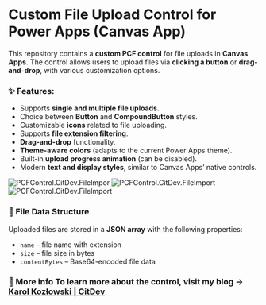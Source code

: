 # Custom File Upload Control for Power Apps (Canvas App)  

This repository contains a **custom PCF control** for file uploads in **Canvas Apps**. The control allows users to upload files via **clicking a button** or **drag-and-drop**, with various customization options.  

### ✨ Features:  
- Supports **single and multiple file uploads**.  
- Choice between **Button** and **CompoundButton** styles.  
- Customizable **icons** related to file uploading.  
- Supports **file extension filtering**.  
- **Drag-and-drop** functionality.  
- **Theme-aware colors** (adapts to the current Power Apps theme).  
- Built-in **upload progress animation** (can be disabled).  
- Modern **text and display styles**, similar to Canvas Apps’ native controls.

![PCFControl.CitDev.FileImpor](https://citdev.pl/blog/wp-content/uploads/2025/02/Untitled-1-320x320.gif)
![PCFControl.CitDev.FileImport](https://citdev.pl/blog/wp-content/uploads/2025/02/animacja.gif)
![PCFControl.CitDev.FileImport](https://citdev.pl/blog/wp-content/uploads/2025/03/2025-03-16_18h39_48.png)

### 📁 File Data Structure  
Uploaded files are stored in a **JSON array** with the following properties:  
- `name` – file name with extension  
- `size` – file size in bytes  
- `contentBytes` – Base64-encoded file data  

### 🔗 More info To learn more about the control, visit my blog -> [Karol Kozłowski | CitDev](https://citdev.pl/blog/)
